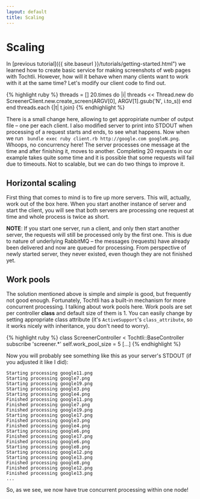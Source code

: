 ```yaml
---
layout: default
title: Scaling
---
```


# Scaling

In [previous tutorial]({{ site.baseurl }}/tutorials/getting-started.html") we learned how to create basic service for making screenshots of web pages with Tochtli. However, how will it behave when many clients want to work with it at the same time? Let's modify our client code to find out.

{% highlight ruby %}
threads = []
20.times do |i|
	threads << Thread.new do
		ScreenerClient.new.create_screen(ARGV[0], ARGV[1].gsub('N', i.to_s))
	end
end
threads.each {|t| t.join}
{% endhighlight %}

There is a small change here, allowing to get appropiriate number of output file – one per each client. I also modified server to print into STDOUT when processing of a request starts and ends, to see what happens. Now when we run ` bundle exec ruby client.rb http://google.com googleN.png`. Whoops, no concurrency here! The server processes one message at the time and after finishing it, moves to another. Completing 20 requests in our example takes quite some time and it is possible that some requests will fail due to timeouts. Not to scalable, but we can do two things to improve it.

## Horizontal scaling

First thing that comes to mind is to fire up more servers. This will, actually, work out of the box here. When you start another instance of server and start the client, you will see that both servers are processing one request at time and whole process is twice as short.

**NOTE**: If you start one server, run a client, and only then start another server, the requests will still be processed only by the first one. This is due to nature of underlying RabbitMQ – the messages (requests) have already been delivered and now are queued for processing. From perspective of newly started server, they never existed, even though they are not finished yet.

## Work pools

The solution mentioned above is simple and _simple_ is good, but frequently not good enough. Fortunately, Tochtli has a built-in mechanism for more concurrent processing. I talking about work pools here. Work pools are set per controller **class** and default size of them is 1. You can easily change by setting appropriate class attribute (it's `ActiveSupport`'s `class_attribute`, so it works nicely with inheritance, you don't need to worry).

{% highlight ruby %}
class ScreenerController < Tochtli::BaseController
	subscribe 'screener.*'
	self.work_pool_size = 5
[...]
{% endhighlight %}

Now you will probably see something like this as your server's STDOUT (if you adjusted it like I did):

```
Starting processing google11.png
Starting processing google7.png
Starting processing google19.png
Starting processing google3.png
Starting processing google4.png
Finished processing google11.png
Finished processing google7.png
Finished processing google19.png
Starting processing google17.png
Finished processing google3.png
Finished processing google4.png
Starting processing google6.png
Finished processing google17.png
Finished processing google6.png
Starting processing google8.png
Starting processing google12.png
Starting processing google13.png
Finished processing google8.png
Finished processing google12.png
Finished processing google13.png
...
```

So, as we see, we now have true concurrent processing within one node!